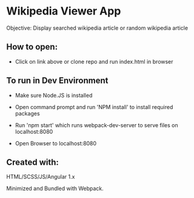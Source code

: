 # Wikipedia Viewer App

Objective: Display searched wikipedia article or random wikipedia article

## How to open:

* Click on link above or clone repo and run index.html in browser

## To run in Dev Environment

* Make sure Node.JS is installed

* Open command prompt and run 'NPM install' to install required packages

* Run 'npm start' which runs webpack-dev-server to serve files on localhost:8080

* Open Browser to localhost:8080

## Created with:

HTML/SCSS/JS/Angular 1.x

Minimized and Bundled with Webpack.


